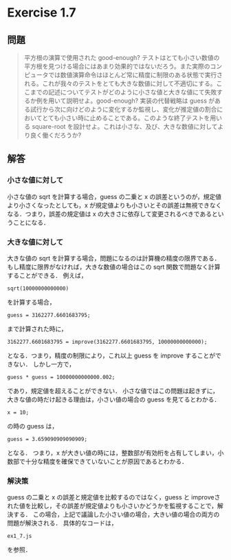 # Exercise 1.7
## 問題
>平方根の演算で使用された good-enough? テストはとても小さい数値の平方根を見つける場合にはあまり効果的ではないだろう。また実際のコンピュータでは数値演算命令はほとんど常に精度に制限のある状態で実行される。これが我々のテストをとても大きな数値に対して不適切にする。ここまでの記述についてテストがどのように小さな値と大きな値にて失敗するか例を用いて説明せよ。good-enough? 実装の代替戦略は guess がある試行から次に向けどのように変化するか監視し、変化が推定値の割合においてとても小さい時に止めることである。このような終了テストを用いる square-root を設計せよ。これは小さな、及び、大きな数値に対してより良く働くだろうか?

## 解答
### 小さな値に対して
小さな値の sqrt を計算する場合，guess の二乗と x の誤差というのが，規定値より小さくなったとしても，x が規定値よりも小さいとその誤差は無視できなくなる．つまり，誤差の規定値は x の大きさに依存して変更されるべきであるということになる．

### 大きな値に対して
大きな値の sqrt を計算する場合，問題になるのは計算機の精度の限界である．もし精度に限界がなければ，大きな数値の場合はこの sqrt 関数で問題なく計算することができる．
例えば，
```
sqrt(10000000000000)
```
を計算する場合，
```
guess = 3162277.6601683795;
```
まで計算された時に，
```
3162277.6601683795 = improve(3162277.6601683795, 10000000000000);
```
となる．つまり，精度の制限により，これ以上 guess を improve することができない．
しかし一方で，
```
guess * guess = 10000000000000.002;
```
であり，規定値を超えることができない．
小さな値ではこの問題は起きずに，大きな値の時だけ起きる理由は，小さい値の場合の guess を見てるとわかる．
```
x = 10;
```
の時の guess は，
```
guess = 3.659090909090909;
```
となる．
つまり，x が大きい値の時には，整数部が有効桁を占有してしまい，小数部で十分な精度を確保できていないことが原因であるとわかる．

### 解決策
guess の二乗と x の誤差と規定値を比較するのではなく，guess と improveされた値を比較し，その誤差が規定値よりも小さいかどうかを監視することで，解決する．
この場合，上記で議論した小さい値の場合，大きい値の場合の両方の問題が解決される．
具体的なコードは，
```
ex1_7.js
```
を参照．
